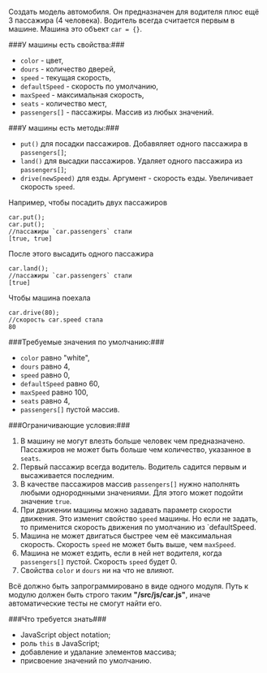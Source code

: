 Создать модель автомобиля. Он предназначен для водителя плюс ещё 3 пассажира (4 человека). Водитель всегда считается первым в машине. Машина это объект `car = {}`. 

###У машины есть свойства:###

- `color` - цвет, 
- `dours` - количество дверей, 
- `speed` - текущая скорость, 
- `defaultSpeed` - скорость по умолчанию, 
- `maxSpeed` - максимальная скорость, 
- `seats` - количество мест,
- `passengers[]` - пассажиры. Массив из любых значений. 

###У машины есть методы:###

- `put()` для посадки пассажиров. Добавяляет одного пассажира в `passengers[]`;
- `land()` для высадки пассажиров. Удаляет одного пассажира из `passengers[]`;
- `drive(newSpeed)` для езды. Аргумент - скорость езды. Увеличивает скорость `speed`.

Например, чтобы посадить двух пассажиров

	car.put();
	car.put();
	//пассажиры `car.passengers` стали
	[true, true]

После этого высадить одного пассажира

	car.land();
	//пассажиры `car.passengers` стали
	[true]
	
Чтобы машина поехала

	car.drive(80);
	//скорость car.speed стала
	80

###Требуемые значения по умолчанию:###
- `color` равно "white", 
- `dours` равно 4, 
- `speed` равно 0, 
- `defaultSpeed` равно 60, 
- `maxSpeed` равно 100, 
- `seats` равно 4,
- `passengers[]` пустой массив. 

###Ограничивающие условия:###

1. В машину не могут влезть больше человек чем предназначено. Пассажиров не может быть больше чем количество, указанное в `seats`.
2. Первый пассажир всегда водитель. Водитель садится первым и высаживается последним.
3. В качестве пассажиров массив `passengers[]` нужно наполнять любыми однороднными значениями. Для этого может подойти значение `true`.
4. При движении машины можно задавать параметр скорости движения. Это изменит свойство `speed` машины. Но если не задать, то применится скорость движения по умолчанию из `defaultSpeed.
5. Машина не может двигаться быстрее чем её максимальная скорость. Скорость `speed` не может быть выше, чем `maxSpeed`.
6. Машина не может ездить, если в ней нет водителя, когда `passengers[]` пустой. Скорость `speed` будет 0.
7. Свойства `color` и `dours` ни на что не влияют.

Всё должно быть запрограммировано в виде одного модуля. Путь к модулю должен быть строго таким **"/src/js/car.js"**, иначе автоматические тесты не смогут найти его.

###Что требуется знать###
- JavaScript object notation;
- роль `this` в JavaScript;
- добавление и удалание элементов массива;
- присвоение значений по умолчанию.